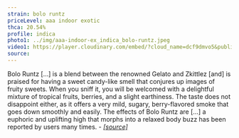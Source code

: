 ```yaml
---
strain: bolo runtz
priceLevel: aaa indoor exotic
thca: 20.54%
profile: indica
photo1: ../img/aaa-indoor-ex_indica_bolo-runtz.jpeg
video1: https://player.cloudinary.com/embed/?cloud_name=dcf9dmvo5&public_id=aaa-indoor-ex_indica_bolo-runtz_g8i1r6&profile=flower
source:
---
```


Bolo Runtz [...] is a blend between the renowned Gelato and Zkittlez [and] is praised for having a sweet candy-like smell that conjures up images of fruity sweets. When you sniff it, you will be welcomed with a delightful mixture of tropical fruits, berries, and a slight earthiness. The taste does not disappoint either, as it offers a very mild, sugary, berry-flavored smoke that goes down smoothly and easily. The effects of Bolo Runtz are [...] a euphoric and uplifting high that morphs into a relaxed body buzz has been reported by users many times. <cite>- <a href="{{ source }}">[source]</a></cite>
